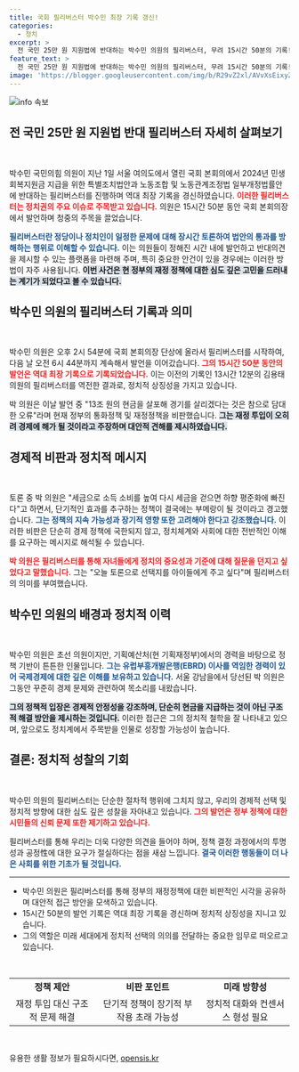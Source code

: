 ```yaml
---
title: 국회 필리버스터 박수민 최장 기록 갱신!
categories:
  - 정치
excerpt: >
  전 국민 25만 원 지원법에 반대하는 박수민 의원의 필리버스터, 무려 15시간 50분의 기록! 세금 소득 소비의 오류를 지적하며 감동적인 메시지를 전한 그의 연설, 그 뒷이야기는? 클릭해서 확인해보세요!
feature_text: >
  전 국민 25만 원 지원법에 반대하는 박수민 의원의 필리버스터, 무려 15시간 50분의 기록! 세금 소득 소비의 오류를 지적하며 감동적인 메시지를 전한 그의 연설, 그 뒷이야기는? 클릭해서 확인해보세요!
image: 'https://blogger.googleusercontent.com/img/b/R29vZ2xl/AVvXsEixyZcFfHzMRdzZMjFBmAUKJYCLCGyLL1o632UiGVXcaFdKo_bkvkuCioo0uUKlGfBVcT3P84aROyZIXSBEx3Aw5nCQ3pTgDom1WDC4m8eifvWiAmWEEVb4x6G_l8C0QH225ldMjyaFvpxGEBGNO37VmDTDMHGhJPq73UglMfDca1-0aw/s1600/blogspot.png'
---
```


<p><img src="https://blogger.googleusercontent.com/img/b/R29vZ2xl/AVvXsEixyZcFfHzMRdzZMjFBmAUKJYCLCGyLL1o632UiGVXcaFdKo_bkvkuCioo0uUKlGfBVcT3P84aROyZIXSBEx3Aw5nCQ3pTgDom1WDC4m8eifvWiAmWEEVb4x6G_l8C0QH225ldMjyaFvpxGEBGNO37VmDTDMHGhJPq73UglMfDca1-0aw/s1600/blogspot.png" alt="info 속보" /></p>

<h2 data-ke-size="size26">전 국민 25만 원 지원법 반대 필리버스터 자세히 살펴보기</h2>

<p data-ke-size="size16">&nbsp;</p>

<p>박수민 국민의힘 의원이 지난 1일 서울 여의도에서 열린 국회 본회의에서 2024년 민생회복지원금 지급을 위한 특별조치법안과 노동조합 및 노동관계조정법 일부개정법률안에 반대하는 필리버스터를 진행하며 역대 최장 기록을 경신하였습니다. <b><span style="color: #ee2323;">이러한 필리버스터는 정치권의 주요 이슈로 주목받고 있습니다.</span></b> 의원은 15시간 50분 동안 국회 본회의장에서 발언하며 청중의 주목을 끌었습니다.</p>

<p><b><span style="color: #1a5490;">필리버스터란 정당이나 정치인이 일정한 문제에 대해 장시간 토론하여 법안의 통과를 방해하는 행위로 이해할 수 있습니다.</span></b> 이는 의원들이 정해진 시간 내에 발언하고 반대의견을 제시할 수 있는 플랫폼을 마련해 주며, 특히 중요한 안건이 있을 경우에는 이러한 방법이 자주 사용됩니다. <b><span style="background-color: #21538527;">이번 사건은 현 정부의 재정 정책에 대한 심도 깊은 고민을 드러내는 계기가 되었다고 볼 수 있습니다.</span></b></p>

<h2 data-ke-size="size26">박수민 의원의 필리버스터 기록과 의미</h2>

<p data-ke-size="size16">&nbsp;</p>

<p>박수민 의원은 오후 2시 54분에 국회 본회의장 단상에 올라서 필리버스터를 시작하여, 다음 날 오전 6시 44분까지 계속해서 발언을 이어갔습니다. <b><span style="color: #ee2323;">그의 15시간 50분 동안의 발언은 역대 최장 기록으로 기록되었습니다.</span></b> 이는 이전의 기록인 13시간 12분의 김용태 의원의 필리버스터를 역전한 결과로, 정치적 상징성을 가지고 있습니다.</p>

<p>박 의원은 이날 발언 중 "13조 원의 현금을 살포해 경기를 살리겠다는 것은 참으로 담대한 오류"라며 현재 정부의 통화정책 및 재정정책을 비판했습니다. <b><span style="background-color: #21538527;">그는 재정 투입이 오히려 경제에 해가 될 것이라고 주장하며 대안적 견해를 제시하였습니다.</span></b> </p>

<h2 data-ke-size="size26">경제적 비판과 정치적 메시지</h2>

<p data-ke-size="size16">&nbsp;</p>

<p>토론 중 박 의원은 "세금으로 소득 소비를 높여 다시 세금을 걷으면 하향 평준화에 빠진다"고 하면서, 단기적인 효과를 추구하는 정책이 결국에는 부메랑이 될 것이라고 경고했습니다. <b><span style="color: #1a5490;">그는 정책의 지속 가능성과 장기적 영향 또한 고려해야 한다고 강조했습니다.</span></b> 이러한 비판은 단순히 경제 정책에 국한되지 않고, 정치체계와 사회에 대한 전반적인 이해를 요구하는 메시지로 해석될 수 있습니다.</p>

<p><b><span style="color: #ee2323;">박 의원은 필리버스터를 통해 자녀들에게 정치의 중요성과 기준에 대해 질문을 던지고 싶었다고 말했습니다.</span></b> 그는 "오늘 토론으로 선택지를 아이들에게 주고 싶다"며 필리버스터의 의미를 부여했습니다. </p>

<h2 data-ke-size="size26">박수민 의원의 배경과 정치적 이력</h2>

<p data-ke-size="size16">&nbsp;</p>

<p>박수민 의원은 초선 의원이지만, 기획예산처(현 기획재정부)에서의 경력을 바탕으로 정책 기반이 튼튼한 인물입니다. <b><span style="color: #1a5490;">그는 유럽부흥개발은행(EBRD) 이사를 역임한 경력이 있어 국제경제에 대한 깊은 이해를 보유하고 있습니다.</span></b> 서울 강남을에서 당선된 박 의원은 그동안 꾸준히 경제 문제와 관련하여 목소리를 내왔습니다.</p>

<p><b><span style="background-color: #21538527;">그의 정책적 입장은 경제적 안정성을 강조하며, 단순히 현금을 지급하는 것이 아닌 구조적 해결 방안을 제시하는 것입니다.</span></b> 이러한 접근은 그의 정치적 철학을 잘 나타내고 있으며, 앞으로도 정치계에서 주목받을 인물로 성장할 가능성이 높습니다.</p>

<h2 data-ke-size="size26">결론: 정치적 성찰의 기회</h2>

<p data-ke-size="size16">&nbsp;</p>

<p>박수민 의원의 필리버스터는 단순한 절차적 행위에 그치지 않고, 우리의 경제적 선택 및 정치적 방향에 대한 심도 깊은 성찰을 자아내고 있습니다. <b><span style="color: #ee2323;">그의 발언은 정부 정책에 대한 시민들의 신뢰 문제 또한 제기하고 있습니다.</span></b> </p>

<p>필리버스터를 통해 우리는 더욱 다양한 의견을 들어야 하며, 정책 결정 과정에서의 투명성과 공정性에 대한 요구가 절실하다는 점을 새삼 느낍니다. <b><span style="color: #1a5490;">결국 이러한 행동들이 더 나은 사회를 위한 기초가 될 것입니다.</span></b> </p>

<hr>

<ul>
<li>박수민 의원은 필리버스터를 통해 정부의 재정정책에 대한 비판적인 시각을 공유하며 대안적 접근 방안을 모색하고 있습니다.</li>
<li>15시간 50분의 발언 기록은 역대 최장 기록을 경신하며 정치적 상징성을 지니고 있습니다.</li>
<li>그의 역할은 미래 세대에게 정치적 선택의 의의를 전달하는 중요한 임무로 떠오르고 있습니다.</li>
</ul>

<p data-ke-size="size16">&nbsp;</p>

<table style="width: 100%;">
<tr>
<td style="text-align: center; height: 17px;"><b>정책 제안</b></td>
<td style="text-align: center; height: 17px;"><b>비판 포인트</b></td>
<td style="text-align: center; height: 17px;"><b>미래 방향성</b></td>
</tr>
<tr>
<td style="text-align: center; height: 17px;">재정 투입 대신 구조적 문제 해결</td>
<td style="text-align: center; height: 17px;">단기적 정책이 장기적 부작용 초래 가능성</td>
<td style="text-align: center; height: 17px;">정치적 대화와 컨센서스 형성 필요</td>
</tr>
</table>

<p data-ke-size="size16">&nbsp;</p>
유용한 생활 정보가 필요하시다면, <a href="https://opensis.kr" rel="dofollow">opensis.kr</a>


